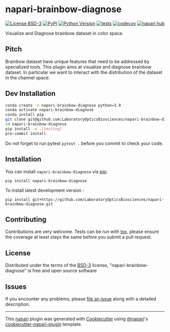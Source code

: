 # napari-brainbow-diagnose

[![License BSD-3](https://img.shields.io/pypi/l/napari-brainbow-diagnose.svg?color=green)](https://github.com/LaboratoryOpticsBiosciences/napari-brainbow-diagnose/raw/main/LICENSE)
[![PyPI](https://img.shields.io/pypi/v/napari-brainbow-diagnose.svg?color=green)](https://pypi.org/project/napari-brainbow-diagnose)
[![Python Version](https://img.shields.io/pypi/pyversions/napari-brainbow-diagnose.svg?color=green)](https://python.org)
[![tests](https://github.com/LaboratoryOpticsBiosciences/napari-brainbow-diagnose/workflows/tests/badge.svg)](https://github.com/LaboratoryOpticsBiosciences/napari-brainbow-diagnose/actions)
[![codecov](https://codecov.io/gh/LaboratoryOpticsBiosciences/napari-brainbow-diagnose/branch/main/graph/badge.svg)](https://codecov.io/gh/LaboratoryOpticsBiosciences/napari-brainbow-diagnose)
[![napari hub](https://img.shields.io/endpoint?url=https://api.napari-hub.org/shields/napari-brainbow-diagnose)](https://napari-hub.org/plugins/napari-brainbow-diagnose)

Visualize and Diagnose brainbow dataset in color space.

## Pitch
Brainbow dataset have unique features that need to be addressed by specialized tools. This plugin aims at visualize and diagnose brainbow dataset.
In particular we want to interact with the distribution of the dataset in the channel space.

## Dev Installation

```bash
conda create -n napari-brainbow-diagnose python=3.9
conda activate napari-brainbow-diagnose
conda install pip
git clone git@github.com:LaboratoryOpticsBiosciences/napari-brainbow-diagnose.git
cd napari-brainbow-diagnose
pip install -e .[testing]
pre-commit install
```

Do not forget to run pytest `pytest .` before you commit to check your code.

## Installation

You can install `napari-brainbow-diagnose` via [pip]:

    pip install napari-brainbow-diagnose



To install latest development version :

    pip install git+https://github.com/LaboratoryOpticsBiosciences/napari-brainbow-diagnose.git


## Contributing

Contributions are very welcome. Tests can be run with [tox], please ensure
the coverage at least stays the same before you submit a pull request.

## License

Distributed under the terms of the [BSD-3] license,
"napari-brainbow-diagnose" is free and open source software

## Issues

If you encounter any problems, please [file an issue] along with a detailed description.

[napari]: https://github.com/napari/napari
[Cookiecutter]: https://github.com/audreyr/cookiecutter
[@napari]: https://github.com/napari
[MIT]: http://opensource.org/licenses/MIT
[BSD-3]: http://opensource.org/licenses/BSD-3-Clause
[GNU GPL v3.0]: http://www.gnu.org/licenses/gpl-3.0.txt
[GNU LGPL v3.0]: http://www.gnu.org/licenses/lgpl-3.0.txt
[Apache Software License 2.0]: http://www.apache.org/licenses/LICENSE-2.0
[Mozilla Public License 2.0]: https://www.mozilla.org/media/MPL/2.0/index.txt
[cookiecutter-napari-plugin]: https://github.com/napari/cookiecutter-napari-plugin

[file an issue]: https://github.com/LaboratoryOpticsBiosciences/napari-brainbow-diagnose/issues

[napari]: https://github.com/napari/napari
[tox]: https://tox.readthedocs.io/en/latest/
[pip]: https://pypi.org/project/pip/
[PyPI]: https://pypi.org/

----------------------------------

This [napari] plugin was generated with [Cookiecutter] using [@napari]'s [cookiecutter-napari-plugin] template.

<!--
Don't miss the full getting started guide to set up your new package:
https://github.com/napari/cookiecutter-napari-plugin#getting-started

and review the napari docs for plugin developers:
https://napari.org/stable/plugins/index.html
-->
